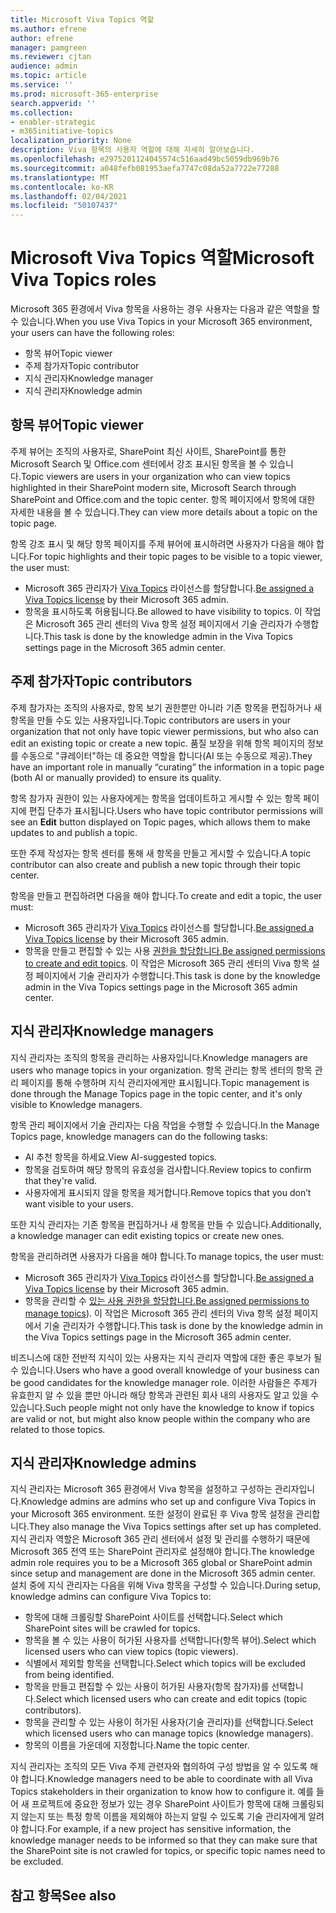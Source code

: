 ```yaml
---
title: Microsoft Viva Topics 역할
ms.author: efrene
author: efrene
manager: pamgreen
ms.reviewer: cjtan
audience: admin
ms.topic: article
ms.service: ''
ms.prod: microsoft-365-enterprise
search.appverid: ''
ms.collection:
- enabler-strategic
- m365initiative-topics
localization_priority: None
description: Viva 항목의 사용자 역할에 대해 자세히 알아보습니다.
ms.openlocfilehash: e2975201124045574c516aad49bc5059db969b76
ms.sourcegitcommit: a048fefb081953aefa7747c08da52a7722e77288
ms.translationtype: MT
ms.contentlocale: ko-KR
ms.lasthandoff: 02/04/2021
ms.locfileid: "50107437"
---
```

# <a name="microsoft-viva-topics-roles"></a><span data-ttu-id="946e0-103">Microsoft Viva Topics 역할</span><span class="sxs-lookup"><span data-stu-id="946e0-103">Microsoft Viva Topics roles</span></span> 

<span data-ttu-id="946e0-104">Microsoft 365 환경에서 Viva 항목을 사용하는 경우 사용자는 다음과 같은 역할을 할 수 있습니다.</span><span class="sxs-lookup"><span data-stu-id="946e0-104">When you use Viva Topics in your Microsoft 365 environment, your users can have the following roles:</span></span>
-   <span data-ttu-id="946e0-105">항목 뷰어</span><span class="sxs-lookup"><span data-stu-id="946e0-105">Topic viewer</span></span>
-   <span data-ttu-id="946e0-106">주제 참가자</span><span class="sxs-lookup"><span data-stu-id="946e0-106">Topic contributor</span></span>
-   <span data-ttu-id="946e0-107">지식 관리자</span><span class="sxs-lookup"><span data-stu-id="946e0-107">Knowledge manager</span></span>
-   <span data-ttu-id="946e0-108">지식 관리자</span><span class="sxs-lookup"><span data-stu-id="946e0-108">Knowledge admin</span></span>

## <a name="topic-viewer"></a><span data-ttu-id="946e0-109">항목 뷰어</span><span class="sxs-lookup"><span data-stu-id="946e0-109">Topic viewer</span></span>

<span data-ttu-id="946e0-110">주제 뷰어는 조직의 사용자로, SharePoint 최신 사이트, SharePoint를 통한 Microsoft Search 및 Office.com 센터에서 강조 표시된 항목을 볼 수 있습니다.</span><span class="sxs-lookup"><span data-stu-id="946e0-110">Topic viewers are users in your organization who can view topics highlighted in their SharePoint modern site, Microsoft Search through SharePoint and Office.com and the topic center.</span></span> <span data-ttu-id="946e0-111">항목 페이지에서 항목에 대한 자세한 내용을 볼 수 있습니다.</span><span class="sxs-lookup"><span data-stu-id="946e0-111">They can view more details about a topic on the topic page.</span></span> 

<span data-ttu-id="946e0-112">항목 강조 표시 및 해당 항목 페이지를 주제 뷰어에 표시하려면 사용자가 다음을 해야 합니다.</span><span class="sxs-lookup"><span data-stu-id="946e0-112">For topic highlights and their topic pages to be visible to a topic viewer, the user must:</span></span>
-   <span data-ttu-id="946e0-113">Microsoft 365 관리자가 [Viva Topics](https://docs.microsoft.com/microsoft-365/knowledge/set-up-topic-experiences#assign-licenses) 라이선스를 할당합니다.</span><span class="sxs-lookup"><span data-stu-id="946e0-113">[Be assigned a Viva Topics license](https://docs.microsoft.com/microsoft-365/knowledge/set-up-topic-experiences#assign-licenses) by their Microsoft 365 admin.</span></span>
-   <span data-ttu-id="946e0-114">항목을 표시하도록 허용됩니다.</span><span class="sxs-lookup"><span data-stu-id="946e0-114">Be allowed to have visibility to topics.</span></span> <span data-ttu-id="946e0-115">이 작업은 Microsoft 365 관리 센터의 Viva 항목 설정 페이지에서 기술 관리자가 수행합니다.</span><span class="sxs-lookup"><span data-stu-id="946e0-115">This task is done by the knowledge admin in the Viva Topics settings page in the Microsoft 365 admin center.</span></span>


## <a name="topic-contributors"></a><span data-ttu-id="946e0-116">주제 참가자</span><span class="sxs-lookup"><span data-stu-id="946e0-116">Topic contributors</span></span>

<span data-ttu-id="946e0-117">주제 참가자는 조직의 사용자로, 항목 보기 권한뿐만 아니라 기존 항목을 편집하거나 새 항목을 만들 수도 있는 사용자입니다.</span><span class="sxs-lookup"><span data-stu-id="946e0-117">Topic contributors are users in your organization that not only have topic viewer permissions, but who also can edit an existing topic or create a new topic.</span></span> <span data-ttu-id="946e0-118">품질 보장을 위해 항목 페이지의 정보를 수동으로 "큐레이터"하는 데 중요한 역할을 합니다(AI 또는 수동으로 제공).</span><span class="sxs-lookup"><span data-stu-id="946e0-118">They have an important role in manually “curating” the information in a topic page (both AI or manually provided) to ensure its quality.</span></span>

<span data-ttu-id="946e0-119">항목 참가자 권한이 있는 사용자에게는  항목을 업데이트하고 게시할 수 있는 항목 페이지에 편집 단추가 표시됩니다.</span><span class="sxs-lookup"><span data-stu-id="946e0-119">Users who have topic contributor permissions will see an **Edit** button displayed on Topic pages, which allows them to make updates to and publish a topic.</span></span>

<span data-ttu-id="946e0-120">또한 주제 작성자는 항목 센터를 통해 새 항목을 만들고 게시할 수 있습니다.</span><span class="sxs-lookup"><span data-stu-id="946e0-120">A topic contributor can also create and publish a new topic through their topic center.</span></span>

<span data-ttu-id="946e0-121">항목을 만들고 편집하려면 다음을 해야 합니다.</span><span class="sxs-lookup"><span data-stu-id="946e0-121">To create and edit a topic, the user must:</span></span>

-   <span data-ttu-id="946e0-122">Microsoft 365 관리자가 [Viva Topics](https://docs.microsoft.com/microsoft-365/knowledge/set-up-topic-experiences#assign-licenses) 라이선스를 할당합니다.</span><span class="sxs-lookup"><span data-stu-id="946e0-122">[Be assigned a Viva Topics license](https://docs.microsoft.com/microsoft-365/knowledge/set-up-topic-experiences#assign-licenses) by their Microsoft 365 admin.</span></span>
-   <span data-ttu-id="946e0-123">항목을 만들고 편집할 수 있는 사용 [권한을 할당합니다.](https://docs.microsoft.com/microsoft-365/knowledge/topic-experiences-user-permissions#change-who-has-permissions-to-do-tasks-on-the-topic-center)</span><span class="sxs-lookup"><span data-stu-id="946e0-123">[Be assigned permissions to create and edit topics](https://docs.microsoft.com/microsoft-365/knowledge/topic-experiences-user-permissions#change-who-has-permissions-to-do-tasks-on-the-topic-center).</span></span> <span data-ttu-id="946e0-124">이 작업은 Microsoft 365 관리 센터의 Viva 항목 설정 페이지에서 기술 관리자가 수행합니다.</span><span class="sxs-lookup"><span data-stu-id="946e0-124">This task is done by the knowledge admin in the Viva Topics settings page in the Microsoft 365 admin center.</span></span>

## <a name="knowledge-managers"></a><span data-ttu-id="946e0-125">지식 관리자</span><span class="sxs-lookup"><span data-stu-id="946e0-125">Knowledge managers</span></span>

<span data-ttu-id="946e0-126">지식 관리자는 조직의 항목을 관리하는 사용자입니다.</span><span class="sxs-lookup"><span data-stu-id="946e0-126">Knowledge managers are users who manage topics in your organization.</span></span>  <span data-ttu-id="946e0-127">항목 관리는 항목 센터의 항목 관리 페이지를 통해 수행하며 지식 관리자에게만 표시됩니다.</span><span class="sxs-lookup"><span data-stu-id="946e0-127">Topic management is done through the Manage Topics page in the topic center, and it's only visible to Knowledge managers.</span></span>

<span data-ttu-id="946e0-128">항목 관리 페이지에서 기술 관리자는 다음 작업을 수행할 수 있습니다.</span><span class="sxs-lookup"><span data-stu-id="946e0-128">In the Manage Topics page, knowledge managers can do the following tasks:</span></span>
-   <span data-ttu-id="946e0-129">AI 추천 항목을 하세요.</span><span class="sxs-lookup"><span data-stu-id="946e0-129">View AI-suggested topics.</span></span>
-   <span data-ttu-id="946e0-130">항목을 검토하여 해당 항목의 유효성을 검사합니다.</span><span class="sxs-lookup"><span data-stu-id="946e0-130">Review topics to confirm that they're valid.</span></span>
-   <span data-ttu-id="946e0-131">사용자에게 표시되지 않을 항목을 제거합니다.</span><span class="sxs-lookup"><span data-stu-id="946e0-131">Remove topics that you don’t want visible to your users.</span></span>

<span data-ttu-id="946e0-132">또한 지식 관리자는 기존 항목을 편집하거나 새 항목을 만들 수 있습니다.</span><span class="sxs-lookup"><span data-stu-id="946e0-132">Additionally, a knowledge manager can edit existing topics or create new ones.</span></span>

<span data-ttu-id="946e0-133">항목을 관리하려면 사용자가 다음을 해야 합니다.</span><span class="sxs-lookup"><span data-stu-id="946e0-133">To manage topics, the user must:</span></span>
-   <span data-ttu-id="946e0-134">Microsoft 365 관리자가 [Viva Topics](https://docs.microsoft.com/microsoft-365/knowledge/set-up-topic-experiences#assign-licenses) 라이선스를 할당합니다.</span><span class="sxs-lookup"><span data-stu-id="946e0-134">[Be assigned a Viva Topics license](https://docs.microsoft.com/microsoft-365/knowledge/set-up-topic-experiences#assign-licenses) by their Microsoft 365 admin.</span></span>
-   <span data-ttu-id="946e0-135">항목을 관리할 수 [있는 사용 권한을 할당합니다.](https://docs.microsoft.com/microsoft-365/knowledge/topic-experiences-user-permissions#change-who-has-permissions-to-do-tasks-on-the-topic-center)</span><span class="sxs-lookup"><span data-stu-id="946e0-135">[Be assigned permissions to manage topics](https://docs.microsoft.com/microsoft-365/knowledge/topic-experiences-user-permissions#change-who-has-permissions-to-do-tasks-on-the-topic-center)).</span></span> <span data-ttu-id="946e0-136">이 작업은 Microsoft 365 관리 센터의 Viva 항목 설정 페이지에서 기술 관리자가 수행합니다.</span><span class="sxs-lookup"><span data-stu-id="946e0-136">This task is done by the knowledge admin in the Viva Topics settings page in the Microsoft 365 admin center.</span></span>

<span data-ttu-id="946e0-137">비즈니스에 대한 전반적 지식이 있는 사용자는 지식 관리자 역할에 대한 좋은 후보가 될 수 있습니다.</span><span class="sxs-lookup"><span data-stu-id="946e0-137">Users who have a good overall knowledge of your business can be good candidates for the knowledge manager role.</span></span> <span data-ttu-id="946e0-138">이러한 사람들은 주제가 유효한지 알 수 있을 뿐만 아니라 해당 항목과 관련된 회사 내의 사용자도 알고 있을 수 있습니다.</span><span class="sxs-lookup"><span data-stu-id="946e0-138">Such people might not only have the knowledge to know if topics are valid or not, but might also know people within the company who are related to those topics.</span></span>


## <a name="knowledge-admins"></a><span data-ttu-id="946e0-139">지식 관리자</span><span class="sxs-lookup"><span data-stu-id="946e0-139">Knowledge admins</span></span>

<span data-ttu-id="946e0-140">지식 관리자는 Microsoft 365 환경에서 Viva 항목을 설정하고 구성하는 관리자입니다.</span><span class="sxs-lookup"><span data-stu-id="946e0-140">Knowledge admins are admins who set up and configure Viva Topics in your Microsoft 365 environment.</span></span> <span data-ttu-id="946e0-141">또한 설정이 완료된 후 Viva 항목 설정을 관리합니다.</span><span class="sxs-lookup"><span data-stu-id="946e0-141">They also manage the Viva Topics settings after set up has completed.</span></span> <span data-ttu-id="946e0-142">지식 관리자 역할은 Microsoft 365 관리 센터에서 설정 및 관리를 수행하기 때문에 Microsoft 365 전역 또는 SharePoint 관리자로 설정해야 합니다.</span><span class="sxs-lookup"><span data-stu-id="946e0-142">The knowledge admin role requires you to be a Microsoft 365 global or SharePoint admin since setup and management are done in the Microsoft 365 admin center.</span></span>
<span data-ttu-id="946e0-143">설치 중에 지식 관리자는 다음을 위해 Viva 항목을 구성할 수 있습니다.</span><span class="sxs-lookup"><span data-stu-id="946e0-143">During setup, knowledge admins can configure Viva Topics to:</span></span>

-   <span data-ttu-id="946e0-144">항목에 대해 크롤링할 SharePoint 사이트를 선택합니다.</span><span class="sxs-lookup"><span data-stu-id="946e0-144">Select which SharePoint sites will be crawled for topics.</span></span>
-   <span data-ttu-id="946e0-145">항목을 볼 수 있는 사용이 허가된 사용자를 선택합니다(항목 뷰어).</span><span class="sxs-lookup"><span data-stu-id="946e0-145">Select which licensed users who can view topics (topic viewers).</span></span>
-   <span data-ttu-id="946e0-146">식별에서 제외할 항목을 선택합니다.</span><span class="sxs-lookup"><span data-stu-id="946e0-146">Select which topics will be excluded from being identified.</span></span>
-   <span data-ttu-id="946e0-147">항목을 만들고 편집할 수 있는 사용이 허가된 사용자(항목 참가자)를 선택합니다.</span><span class="sxs-lookup"><span data-stu-id="946e0-147">Select which licensed users who can create and edit topics (topic contributors).</span></span>
-   <span data-ttu-id="946e0-148">항목을 관리할 수 있는 사용이 허가된 사용자(기술 관리자)를 선택합니다.</span><span class="sxs-lookup"><span data-stu-id="946e0-148">Select which licensed users who can manage topics (knowledge managers).</span></span>
-   <span data-ttu-id="946e0-149">항목의 이름을 가운데에 지정합니다.</span><span class="sxs-lookup"><span data-stu-id="946e0-149">Name the topic center.</span></span>

<span data-ttu-id="946e0-150">지식 관리자는 조직의 모든 Viva 주제 관련자와 협의하여 구성 방법을 알 수 있도록 해야 합니다.</span><span class="sxs-lookup"><span data-stu-id="946e0-150">Knowledge managers need to be able to coordinate with all Viva Topics stakeholders in their organization to know how to configure it.</span></span> <span data-ttu-id="946e0-151">예를 들어 새 프로젝트에 중요한 정보가 있는 경우 SharePoint 사이트가 항목에 대해 크롤링되지 않는지 또는 특정 항목 이름을 제외해야 하는지 알릴 수 있도록 기술 관리자에게 알려야 합니다.</span><span class="sxs-lookup"><span data-stu-id="946e0-151">For example, if a new project has sensitive information, the knowledge manager needs to be informed so that they can make sure that the SharePoint site is not crawled for topics, or specific topic names need to be excluded.</span></span>


## <a name="see-also"></a><span data-ttu-id="946e0-152">참고 항목</span><span class="sxs-lookup"><span data-stu-id="946e0-152">See also</span></span>

